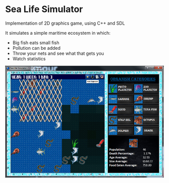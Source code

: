 # Sea Life Simulator
Implementation of 2D graphics game, using C++ and SDL

It simulates a simple maritime ecosystem in which:

- Big fish eats small fish
- Pollution can be added
- Throw your nets and see what that gets you
- Watch statistics 

![Sample Screen](screen.png)